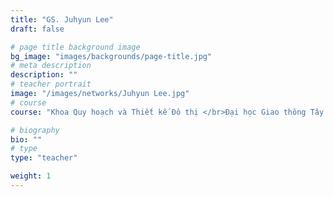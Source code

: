 ```yaml
---
title: "GS. Juhyun Lee"
draft: false

# page title background image
bg_image: "images/backgrounds/page-title.jpg"
# meta description
description: ""
# teacher portrait
image: "/images/networks/Juhyun Lee.jpg"
# course
course: "Khoa Quy hoạch và Thiết kế Đô thị </br>Đại học Giao thông Tây An - Liverpool, Trung Quốc"

# biography
bio: ""
# type
type: "teacher"

weight: 1
---
```

